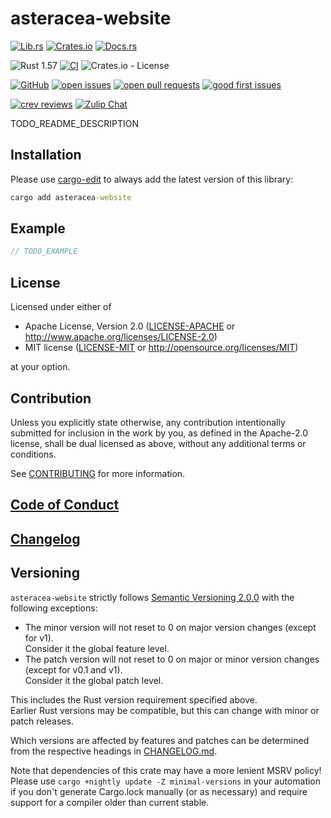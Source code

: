 # asteracea-website

[![Lib.rs](https://img.shields.io/badge/Lib.rs-*-84f)](https://lib.rs/crates/asteracea-website)
[![Crates.io](https://img.shields.io/crates/v/asteracea-website)](https://crates.io/crates/asteracea-website)
[![Docs.rs](https://docs.rs/asteracea-website/badge.svg)](https://docs.rs/asteracea-website)

![Rust 1.57](https://img.shields.io/static/v1?logo=Rust&label=&message=1.57&color=grey)
[![CI](https://github.com/Tamschi/asteracea-website/workflows/CI/badge.svg?branch=develop)](https://github.com/Tamschi/asteracea-website/actions?query=workflow%3ACI+branch%3Adevelop)
![Crates.io - License](https://img.shields.io/crates/l/asteracea-website/0.0.1)

[![GitHub](https://img.shields.io/static/v1?logo=GitHub&label=&message=%20&color=grey)](https://github.com/Tamschi/asteracea-website)
[![open issues](https://img.shields.io/github/issues-raw/Tamschi/asteracea-website)](https://github.com/Tamschi/asteracea-website/issues)
[![open pull requests](https://img.shields.io/github/issues-pr-raw/Tamschi/asteracea-website)](https://github.com/Tamschi/asteracea-website/pulls)
[![good first issues](https://img.shields.io/github/issues-raw/Tamschi/asteracea-website/good%20first%20issue?label=good+first+issues)](https://github.com/Tamschi/asteracea-website/contribute)

[![crev reviews](https://web.crev.dev/rust-reviews/badge/crev_count/asteracea-website.svg)](https://web.crev.dev/rust-reviews/crate/asteracea-website/)
[![Zulip Chat](https://img.shields.io/endpoint?label=chat&url=https%3A%2F%2Fiteration-square-automation.schichler.dev%2F.netlify%2Ffunctions%2Fstream_subscribers_shield%3Fstream%3Dproject%252Fasteracea-website)](https://iteration-square.schichler.dev/#narrow/stream/project.2Fasteracea-website)

TODO_README_DESCRIPTION

## Installation

Please use [cargo-edit](https://crates.io/crates/cargo-edit) to always add the latest version of this library:

```cmd
cargo add asteracea-website
```

## Example

```rust
// TODO_EXAMPLE
```

## License

Licensed under either of

- Apache License, Version 2.0
   ([LICENSE-APACHE](LICENSE-APACHE) or <http://www.apache.org/licenses/LICENSE-2.0>)
- MIT license
   ([LICENSE-MIT](LICENSE-MIT) or <http://opensource.org/licenses/MIT>)

at your option.

## Contribution

Unless you explicitly state otherwise, any contribution intentionally submitted
for inclusion in the work by you, as defined in the Apache-2.0 license, shall be
dual licensed as above, without any additional terms or conditions.

See [CONTRIBUTING](CONTRIBUTING.md) for more information.

## [Code of Conduct](CODE_OF_CONDUCT.md)

## [Changelog](CHANGELOG.md)

## Versioning

`asteracea-website` strictly follows [Semantic Versioning 2.0.0](https://semver.org/spec/v2.0.0.html) with the following exceptions:

- The minor version will not reset to 0 on major version changes (except for v1).  
Consider it the global feature level.
- The patch version will not reset to 0 on major or minor version changes (except for v0.1 and v1).  
Consider it the global patch level.

This includes the Rust version requirement specified above.  
Earlier Rust versions may be compatible, but this can change with minor or patch releases.

Which versions are affected by features and patches can be determined from the respective headings in [CHANGELOG.md](CHANGELOG.md).

Note that dependencies of this crate may have a more lenient MSRV policy!
Please use `cargo +nightly update -Z minimal-versions` in your automation if you don't generate Cargo.lock manually (or as necessary) and require support for a compiler older than current stable.
